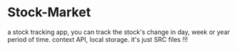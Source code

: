 # Stock-Market
a stock tracking app, you can track the stock's change in day, week or year period of time. context API, local storage.
it's just SRC files !!!
